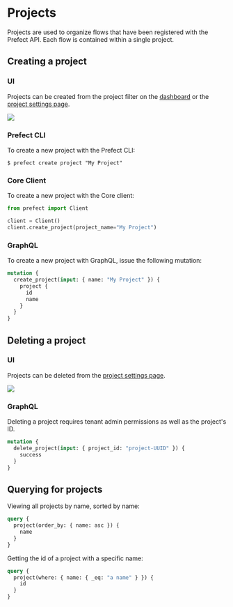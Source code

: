 # Projects

Projects are used to organize flows that have been registered with the Prefect API. Each flow is contained within a single project.

## Creating a project

### UI

Projects can be created from the project filter on the [dashboard](/cloud/ui/dashboard) or the [project settings page](/cloud/ui/team-settings.md#projects).

![](/cloud/ui/team-projects.png)

### Prefect CLI

To create a new project with the Prefect CLI:

```
$ prefect create project "My Project"
```

### Core Client

To create a new project with the Core client:

```python
from prefect import Client

client = Client()
client.create_project(project_name="My Project")
```

### GraphQL <Badge text="GQL"/>

To create a new project with GraphQL, issue the following mutation:

```graphql
mutation {
  create_project(input: { name: "My Project" }) {
    project {
      id
      name
    }
  }
}
```

## Deleting a project

### UI

Projects can be deleted from the [project settings page](/cloud/ui/team-settings.md#projects).

![](/cloud/ui/team-projects.png)

### GraphQL <Badge text="GQL"/>

Deleting a project requires tenant admin permissions as well as the project's ID.

```graphql
mutation {
  delete_project(input: { project_id: "project-UUID" }) {
    success
  }
}
```

## Querying for projects <Badge text="GQL"/>

Viewing all projects by name, sorted by name:

```graphql
query {
  project(order_by: { name: asc }) {
    name
  }
}
```

Getting the id of a project with a specific name:

```graphql
query {
  project(where: { name: { _eq: "a name" } }) {
    id
  }
}
```
